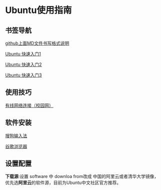   Ubuntu使用指南
  =============
  
  ## 书签导航
  
  
  [github上面MD文件书写格式说明](https://blog.csdn.net/buzaiQQ/article/details/78182639)
  
  [Ubuntu 快速入门1](https://www.jianshu.com/p/a18e55110cc4)
  
  [Ubuntu 快速入门2](https://blog.csdn.net/Jessica__Land/article/details/80654199)
  
  [Ubuntu 快速入门3](https://blog.csdn.net/chaoshengze/article/details/78012827)

## 使用技巧

  [有线网络连接（校园网）](https://blog.csdn.net/Caoyang_He/article/details/82262199)
  
## 软件安装

  [搜狗输入法](https://www.cnblogs.com/darklights/p/7722861.html)
  
  [谷歌浏览器](https://baijiahao.baidu.com/s?id=1622595992346821550&wfr=spider&for=pc&isFailFlag=1&tdsource)
  
## 设置配置

 **下载源**:设置 software 中 downloa from改成 中国的阿里云或者清华大学镜像，优先选**阿里云**的软件源，目前为Ubuntu中文社区官方推荐。
